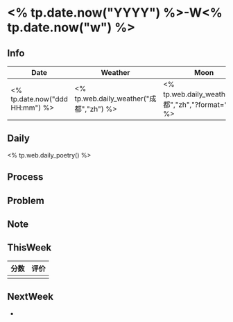 # <% tp.date.now("YYYY") %>-W<% tp.date.now("w") %>

## Info

| Date           | Weather      | Moon |
| -------------- | ------------ | ---- |
| <% tp.date.now("ddd HH:mm") %> | <% tp.web.daily_weather("成都","zh") %> | <% tp.web.daily_weather("成都","zh","?format=%m") %> |

## Daily

<% tp.web.daily_poetry() %>


## Process

## Problem

## Note

## ThisWeek

| 分数 | 评价 |
| ---- | ---- |
|      |      |

## NextWeek

- 
